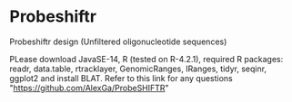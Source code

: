 # Probeshiftr
Probeshiftr design (Unfiltered oligonucleotide sequences)

PLease download JavaSE-14, R (tested on R-4.2.1), required R packages: readr, data.table, rtracklayer, GenomicRanges, IRanges, tidyr, seqinr, ggplot2 and
install BLAT.
Refer to this link for any questions  "https://github.com/AlexGa/ProbeSHIFTR"
